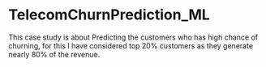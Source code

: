 # TelecomChurnPrediction_ML
This case study is about Predicting the customers who has high chance of churning, for this I have considered top 20% customers as they generate nearly 80% of the revenue.
